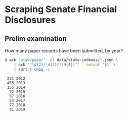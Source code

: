 # Scraping Senate Financial Disclosures



## Prelim examination

How many paper records have been submitted, by year?

```sh
$ ack 'view/paper' -A1 data/state-indexes/*.json \
    | ack '"\d{2}/\d{2}/(\d{4})"' --output '$1' \
    | sort | uniq -c
```

```
 251 2012
 455 2013
 155 2014
  72 2015
  57 2016
  54 2017
  77 2018
  31 2019
```
